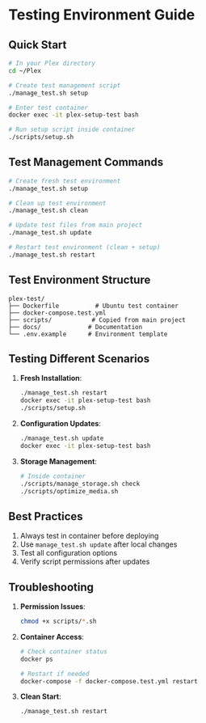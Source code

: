 # Testing Environment Guide

## Quick Start

```bash
# In your Plex directory
cd ~/Plex

# Create test management script
./manage_test.sh setup

# Enter test container
docker exec -it plex-setup-test bash

# Run setup script inside container
./scripts/setup.sh
```

## Test Management Commands

```bash
# Create fresh test environment
./manage_test.sh setup

# Clean up test environment
./manage_test.sh clean

# Update test files from main project
./manage_test.sh update

# Restart test environment (clean + setup)
./manage_test.sh restart
```

## Test Environment Structure

```
plex-test/
├── Dockerfile          # Ubuntu test container
├── docker-compose.test.yml
├── scripts/           # Copied from main project
├── docs/             # Documentation
└── .env.example      # Environment template
```

## Testing Different Scenarios

1. **Fresh Installation**:
   ```bash
   ./manage_test.sh restart
   docker exec -it plex-setup-test bash
   ./scripts/setup.sh
   ```

2. **Configuration Updates**:
   ```bash
   ./manage_test.sh update
   docker exec -it plex-setup-test bash
   ```

3. **Storage Management**:
   ```bash
   # Inside container
   ./scripts/manage_storage.sh check
   ./scripts/optimize_media.sh
   ```

## Best Practices

1. Always test in container before deploying
2. Use `manage_test.sh update` after local changes
3. Test all configuration options
4. Verify script permissions after updates

## Troubleshooting

1. **Permission Issues**:
   ```bash
   chmod +x scripts/*.sh
   ```

2. **Container Access**:
   ```bash
   # Check container status
   docker ps
   
   # Restart if needed
   docker-compose -f docker-compose.test.yml restart
   ```

3. **Clean Start**:
   ```bash
   ./manage_test.sh restart
   ``` 